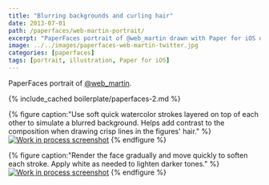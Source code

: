 ```yaml
---
title: "Blurring backgrounds and curling hair"
date: 2013-07-01
path: /paperfaces/web-martin-portrait/
excerpt: "PaperFaces portrait of @web_martin drawn with Paper for iOS on an iPad."
image: ../../images/paperfaces-web-martin-twitter.jpg
categories: [paperfaces]
tags: [portrait, illustration, Paper for iOS]
---
```


PaperFaces portrait of [@web_martin](https://twitter.com/web_martin).

{% include_cached boilerplate/paperfaces-2.md %}

{% figure caption:"Use soft quick watercolor strokes layered on top of each other to simulate a blurred background. Helps add contrast to the composition when drawing crisp lines in the figures' hair." %}
[![Work in process screenshot](../../images/paperfaces-web-martin-process-1-600.jpg)](../../images/paperfaces-web-martin-process-1-lg.jpg)
{% endfigure %}

{% figure caption:"Render the face gradually and move quickly to soften each stroke. Apply white as needed to lighten darker tones." %}
[![Work in process screenshot](../../images/paperfaces-web-martin-process-2-600.jpg)](../../images/paperfaces-web-martin-process-2-lg.jpg)
{% endfigure %}
